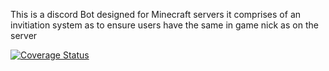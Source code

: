 This is a discord Bot designed for Minecraft servers
it comprises of an invitiation system as to ensure users have the same in game nick as on the server

[![Coverage Status](https://coveralls.io/repos/github/AddstarMC/Discord-Bot/badge.svg)](https://coveralls.io/github/AddstarMC/Discord-Bot)
